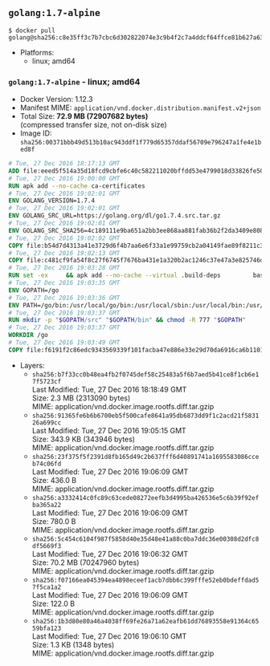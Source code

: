 ## `golang:1.7-alpine`

```console
$ docker pull golang@sha256:c8e35ff3c7b7cbc6d302822074e3c9b4f2c7a4ddcf64ffce81b627a639a93e33
```

-	Platforms:
	-	linux; amd64

### `golang:1.7-alpine` - linux; amd64

-	Docker Version: 1.12.3
-	Manifest MIME: `application/vnd.docker.distribution.manifest.v2+json`
-	Total Size: **72.9 MB (72907682 bytes)**  
	(compressed transfer size, not on-disk size)
-	Image ID: `sha256:00371bbb49d513b10ac943ddf1f779d65357ddaf56709e796247a1fe4e1bed8f`

```dockerfile
# Tue, 27 Dec 2016 18:17:13 GMT
ADD file:eeed5f514a35d18fcd9cbfe6c40c582211020bffdd53e4799018d33826fe5067 in / 
# Tue, 27 Dec 2016 19:00:00 GMT
RUN apk add --no-cache ca-certificates
# Tue, 27 Dec 2016 19:02:01 GMT
ENV GOLANG_VERSION=1.7.4
# Tue, 27 Dec 2016 19:02:01 GMT
ENV GOLANG_SRC_URL=https://golang.org/dl/go1.7.4.src.tar.gz
# Tue, 27 Dec 2016 19:02:01 GMT
ENV GOLANG_SRC_SHA256=4c189111e9ba651a2bb3ee868aa881fab36b2f2da3409e80885ca758a6b614cc
# Tue, 27 Dec 2016 19:02:02 GMT
COPY file:b54d7d4313a41e3729d6f4b7aa6e6f33a1e99759cb2a04149fae89f8211c3a65 in / 
# Tue, 27 Dec 2016 19:02:13 GMT
COPY file:c481cf9fa54f8c27f6745f7676ba431e1a320b2ac1246c37e47a3e825746d8e6 in / 
# Tue, 27 Dec 2016 19:03:28 GMT
RUN set -ex 	&& apk add --no-cache --virtual .build-deps 		bash 		gcc 		musl-dev 		openssl 		go 		&& export GOROOT_BOOTSTRAP="$(go env GOROOT)" 		&& wget -q "$GOLANG_SRC_URL" -O golang.tar.gz 	&& echo "$GOLANG_SRC_SHA256  golang.tar.gz" | sha256sum -c - 	&& tar -C /usr/local -xzf golang.tar.gz 	&& rm golang.tar.gz 	&& cd /usr/local/go/src 	&& patch -p2 -i /no-pic.patch 	&& patch -p2 -i /17847.patch 	&& ./make.bash 		&& rm -rf /*.patch 	&& apk del .build-deps
# Tue, 27 Dec 2016 19:03:35 GMT
ENV GOPATH=/go
# Tue, 27 Dec 2016 19:03:36 GMT
ENV PATH=/go/bin:/usr/local/go/bin:/usr/local/sbin:/usr/local/bin:/usr/sbin:/usr/bin:/sbin:/bin
# Tue, 27 Dec 2016 19:03:37 GMT
RUN mkdir -p "$GOPATH/src" "$GOPATH/bin" && chmod -R 777 "$GOPATH"
# Tue, 27 Dec 2016 19:03:37 GMT
WORKDIR /go
# Tue, 27 Dec 2016 19:03:49 GMT
COPY file:f6191f2c86edc9343569339f101facba47e886e33e29d70da6916ca6b1101a53 in /usr/local/bin/ 
```

-	Layers:
	-	`sha256:b7f33cc0b48ea4fb2f0745def58c25483a5f6b7aed5b41ce8f1cb6e17f5723cf`  
		Last Modified: Tue, 27 Dec 2016 18:18:49 GMT  
		Size: 2.3 MB (2313090 bytes)  
		MIME: application/vnd.docker.image.rootfs.diff.tar.gzip
	-	`sha256:91365fe6b6b6700eb5f500cafe8641a95db6873dd9f1c2acd21f583126a699cc`  
		Last Modified: Tue, 27 Dec 2016 19:05:15 GMT  
		Size: 343.9 KB (343946 bytes)  
		MIME: application/vnd.docker.image.rootfs.diff.tar.gzip
	-	`sha256:23f375f5f2391d8fb165d49c2b637fff6d40891741a1695583086cceb74c06fd`  
		Last Modified: Tue, 27 Dec 2016 19:06:09 GMT  
		Size: 436.0 B  
		MIME: application/vnd.docker.image.rootfs.diff.tar.gzip
	-	`sha256:a3332414c0fc89c63cede08272eefb3d4995ba426536e5c6b39f92efba365a22`  
		Last Modified: Tue, 27 Dec 2016 19:06:09 GMT  
		Size: 780.0 B  
		MIME: application/vnd.docker.image.rootfs.diff.tar.gzip
	-	`sha256:5c454c6104f987f5858d40e35d48e41a88c0ba7ddc36e00308d2dfc8df5669f3`  
		Last Modified: Tue, 27 Dec 2016 19:06:32 GMT  
		Size: 70.2 MB (70247960 bytes)  
		MIME: application/vnd.docker.image.rootfs.diff.tar.gzip
	-	`sha256:f07166ea045394ea4898eceef1acb7dbb6c399fffe52eb0bdeffdad57f5ca1a2`  
		Last Modified: Tue, 27 Dec 2016 19:06:09 GMT  
		Size: 122.0 B  
		MIME: application/vnd.docker.image.rootfs.diff.tar.gzip
	-	`sha256:1b3d80e80a46a4038ff69fe26a71a62eafb61dd76893558e91364c6559bfa123`  
		Last Modified: Tue, 27 Dec 2016 19:06:10 GMT  
		Size: 1.3 KB (1348 bytes)  
		MIME: application/vnd.docker.image.rootfs.diff.tar.gzip
